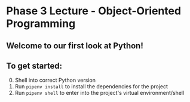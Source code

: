 # Phase 3 Lecture - Object-Oriented Programming

## Welcome to our first look at Python!

## To get started:

0. Shell into correct Python version
1. Run `pipenv install` to install the dependencies for the project
2. Run `pipenv shell` to enter into the project's virtual environment/shell
